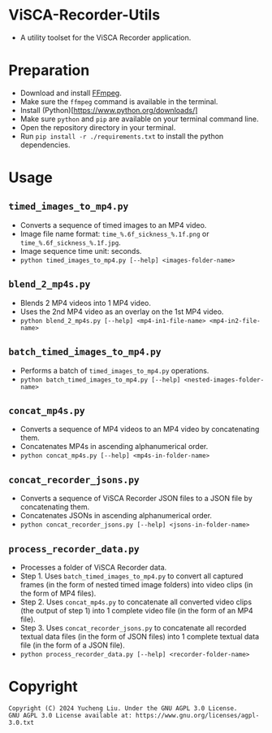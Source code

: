 # ViSCA-Recorder-Utils

- A utility toolset for the ViSCA Recorder application.

# Preparation

- Download and install [FFmpeg](https://ffmpeg.org/download.html).
- Make sure the `ffmpeg` command is available in the terminal.
- Install (Python)[https://www.python.org/downloads/]
- Make sure `python` and `pip` are available on your terminal command line.
- Open the repository directory in your terminal.
- Run `pip install -r ./requirements.txt` to install the python dependencies.

# Usage

## `timed_images_to_mp4.py`

- Converts a sequence of timed images to an MP4 video.
- Image file name format: `time_%.6f_sickness_%.1f.png` or `time_%.6f_sickness_%.1f.jpg`.
- Image sequence time unit: seconds.
- `python timed_images_to_mp4.py [--help] <images-folder-name>`

## `blend_2_mp4s.py`

- Blends 2 MP4 videos into 1 MP4 video.
- Uses the 2nd MP4 video as an overlay on the 1st MP4 video.
- `python blend_2_mp4s.py [--help] <mp4-in1-file-name> <mp4-in2-file-name>`

## `batch_timed_images_to_mp4.py`

- Performs a batch of `timed_images_to_mp4.py` operations.
- `python batch_timed_images_to_mp4.py [--help] <nested-images-folder-name>`

## `concat_mp4s.py`

- Converts a sequence of MP4 videos to an MP4 video by concatenating them.
- Concatenates MP4s in ascending alphanumerical order.
- `python concat_mp4s.py [--help] <mp4s-in-folder-name>`

## `concat_recorder_jsons.py`

- Converts a sequence of ViSCA Recorder JSON files to a JSON file by concatenating them.
- Concatenates JSONs in ascending alphanumerical order.
- `python concat_recorder_jsons.py [--help] <jsons-in-folder-name>`

## `process_recorder_data.py`

- Processes a folder of ViSCA Recorder data.
- Step 1. Uses `batch_timed_images_to_mp4.py` to convert all captured frames (in the form of nested timed image folders) into video clips (in the form of MP4 files).
- Step 2. Uses `concat_mp4s.py` to concatenate all converted video clips (the output of step 1) into 1 complete video file (in the form of an MP4 file).
- Step 3. Uses `concat_recorder_jsons.py` to concatenate all recorded textual data files (in the form of JSON files) into 1 complete textual data file (in the form of a JSON file).
- `python process_recorder_data.py [--help] <recorder-folder-name>`

# Copyright

```
Copyright (C) 2024 Yucheng Liu. Under the GNU AGPL 3.0 License.
GNU AGPL 3.0 License available at: https://www.gnu.org/licenses/agpl-3.0.txt
```
